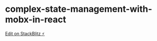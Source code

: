 # complex-state-management-with-mobx-in-react

[Edit on StackBlitz ⚡️](https://stackblitz.com/edit/complex-state-management-with-mobx-in-react)